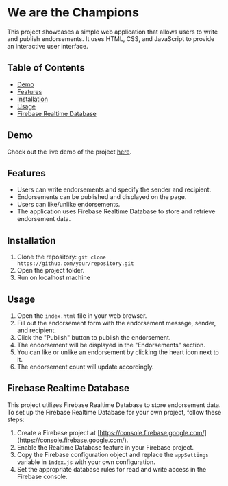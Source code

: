# We are the Champions

This project showcases a simple web application that allows users to write and publish endorsements. It uses HTML, CSS, and JavaScript to provide an interactive user interface.

## Table of Contents
- [Demo](#demo)
- [Features](#features)
- [Installation](#installation)
- [Usage](#usage)
- [Firebase Realtime Database](#firebase-realtime-database)

## Demo
Check out the live demo of the project [here](https://blogjourney.netlify.app/).

## Features
- Users can write endorsements and specify the sender and recipient.
- Endorsements can be published and displayed on the page.
- Users can like/unlike endorsements.
- The application uses Firebase Realtime Database to store and retrieve endorsement data.

## Installation
1. Clone the repository: `git clone https://github.com/your/repository.git`
2. Open the project folder.
3. Run on localhost machine

## Usage
1. Open the `index.html` file in your web browser.
2. Fill out the endorsement form with the endorsement message, sender, and recipient.
3. Click the "Publish" button to publish the endorsement.
4. The endorsement will be displayed in the "Endorsements" section.
5. You can like or unlike an endorsement by clicking the heart icon next to it.
6. The endorsement count will update accordingly.

## Firebase Realtime Database
This project utilizes Firebase Realtime Database to store endorsement data. To set up the Firebase Realtime Database for your own project, follow these steps:
1. Create a Firebase project at [https://console.firebase.google.com/](https://console.firebase.google.com/).
2. Enable the Realtime Database feature in your Firebase project.
3. Copy the Firebase configuration object and replace the `appSettings` variable in `index.js` with your own configuration.
4. Set the appropriate database rules for read and write access in the Firebase console.
